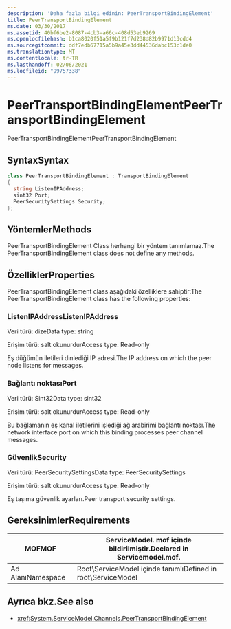 ```yaml
---
description: 'Daha fazla bilgi edinin: PeerTransportBindingElement'
title: PeerTransportBindingElement
ms.date: 03/30/2017
ms.assetid: 40bf6be2-8087-4cb3-a66c-408d53eb9269
ms.openlocfilehash: b1ca8020f51a5f9b121f7d238d82b9971d13cdd4
ms.sourcegitcommit: ddf7edb67715a5b9a45e3dd44536dabc153c1de0
ms.translationtype: MT
ms.contentlocale: tr-TR
ms.lasthandoff: 02/06/2021
ms.locfileid: "99757338"
---
```

# <a name="peertransportbindingelement"></a><span data-ttu-id="9fb68-103">PeerTransportBindingElement</span><span class="sxs-lookup"><span data-stu-id="9fb68-103">PeerTransportBindingElement</span></span>

<span data-ttu-id="9fb68-104">PeerTransportBindingElement</span><span class="sxs-lookup"><span data-stu-id="9fb68-104">PeerTransportBindingElement</span></span>  
  
## <a name="syntax"></a><span data-ttu-id="9fb68-105">Syntax</span><span class="sxs-lookup"><span data-stu-id="9fb68-105">Syntax</span></span>  
  
```csharp
class PeerTransportBindingElement : TransportBindingElement  
{  
  string ListenIPAddress;  
  sint32 Port;  
  PeerSecuritySettings Security;  
};  
```  
  
## <a name="methods"></a><span data-ttu-id="9fb68-106">Yöntemler</span><span class="sxs-lookup"><span data-stu-id="9fb68-106">Methods</span></span>  

 <span data-ttu-id="9fb68-107">PeerTransportBindingElement Class herhangi bir yöntem tanımlamaz.</span><span class="sxs-lookup"><span data-stu-id="9fb68-107">The PeerTransportBindingElement class does not define any methods.</span></span>  
  
## <a name="properties"></a><span data-ttu-id="9fb68-108">Özellikler</span><span class="sxs-lookup"><span data-stu-id="9fb68-108">Properties</span></span>  

 <span data-ttu-id="9fb68-109">PeerTransportBindingElement class aşağıdaki özelliklere sahiptir:</span><span class="sxs-lookup"><span data-stu-id="9fb68-109">The PeerTransportBindingElement class has the following properties:</span></span>  
  
### <a name="listenipaddress"></a><span data-ttu-id="9fb68-110">ListenIPAddress</span><span class="sxs-lookup"><span data-stu-id="9fb68-110">ListenIPAddress</span></span>  

 <span data-ttu-id="9fb68-111">Veri türü: dize</span><span class="sxs-lookup"><span data-stu-id="9fb68-111">Data type: string</span></span>  
  
 <span data-ttu-id="9fb68-112">Erişim türü: salt okunurdur</span><span class="sxs-lookup"><span data-stu-id="9fb68-112">Access type: Read-only</span></span>  
  
 <span data-ttu-id="9fb68-113">Eş düğümün iletileri dinlediği IP adresi.</span><span class="sxs-lookup"><span data-stu-id="9fb68-113">The IP address on which the peer node listens for messages.</span></span>  
  
### <a name="port"></a><span data-ttu-id="9fb68-114">Bağlantı noktası</span><span class="sxs-lookup"><span data-stu-id="9fb68-114">Port</span></span>  

 <span data-ttu-id="9fb68-115">Veri türü: Sint32</span><span class="sxs-lookup"><span data-stu-id="9fb68-115">Data type: sint32</span></span>  
  
 <span data-ttu-id="9fb68-116">Erişim türü: salt okunurdur</span><span class="sxs-lookup"><span data-stu-id="9fb68-116">Access type: Read-only</span></span>  
  
 <span data-ttu-id="9fb68-117">Bu bağlamanın eş kanal iletilerini işlediği ağ arabirimi bağlantı noktası.</span><span class="sxs-lookup"><span data-stu-id="9fb68-117">The network interface port on which this binding processes peer channel messages.</span></span>  
  
### <a name="security"></a><span data-ttu-id="9fb68-118">Güvenlik</span><span class="sxs-lookup"><span data-stu-id="9fb68-118">Security</span></span>  

 <span data-ttu-id="9fb68-119">Veri türü: PeerSecuritySettings</span><span class="sxs-lookup"><span data-stu-id="9fb68-119">Data type: PeerSecuritySettings</span></span>  
  
 <span data-ttu-id="9fb68-120">Erişim türü: salt okunurdur</span><span class="sxs-lookup"><span data-stu-id="9fb68-120">Access type: Read-only</span></span>  
  
 <span data-ttu-id="9fb68-121">Eş taşıma güvenlik ayarları.</span><span class="sxs-lookup"><span data-stu-id="9fb68-121">Peer transport security settings.</span></span>  
  
## <a name="requirements"></a><span data-ttu-id="9fb68-122">Gereksinimler</span><span class="sxs-lookup"><span data-stu-id="9fb68-122">Requirements</span></span>  
  
|<span data-ttu-id="9fb68-123">MOF</span><span class="sxs-lookup"><span data-stu-id="9fb68-123">MOF</span></span>|<span data-ttu-id="9fb68-124">ServiceModel. mof içinde bildirilmiştir.</span><span class="sxs-lookup"><span data-stu-id="9fb68-124">Declared in Servicemodel.mof.</span></span>|  
|---------|-----------------------------------|  
|<span data-ttu-id="9fb68-125">Ad Alanı</span><span class="sxs-lookup"><span data-stu-id="9fb68-125">Namespace</span></span>|<span data-ttu-id="9fb68-126">Root\ServiceModel içinde tanımlı</span><span class="sxs-lookup"><span data-stu-id="9fb68-126">Defined in root\ServiceModel</span></span>|  
  
## <a name="see-also"></a><span data-ttu-id="9fb68-127">Ayrıca bkz.</span><span class="sxs-lookup"><span data-stu-id="9fb68-127">See also</span></span>

- <xref:System.ServiceModel.Channels.PeerTransportBindingElement>
